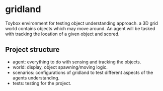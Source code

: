 # gridland

Toybox environment for testing object understanding approach. a 3D grid world contains objects which may move around. An agent will be tasked with tracking the location of a given object and scored.

## Project structure

- agent: everything to do with sensing and tracking the objects.
- world: display, object spawning/moving logic.
- scenarios: configurations of gridland to test different aspects of the agents understanding.
- tests: testing for the project.